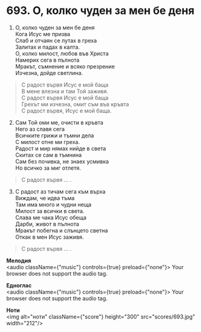 # 693. О, колко чуден за мен бе деня  

1. О, колко чуден за мен бе деня  
Кога Исус ме призва  
Слаб и отчаян се лутах в греха  
Залитах и падах в калта.  
О, колко милост, любов във Христа  
Намерих сега в пълнота  
Мракът, съмнение и всяко презрение  
Изчезна, дойде светлина.  

> С радост вървя Исус е мой баща  
> В мене влезна и там Той заживя.  
> С радост вървя Исус е мой баща  
> Грехът ми изчезна, омит съм във кръвта  
> С радост вървя, Исус е мой баща.  

2. Сам Той оми ме, очисти в кръвта  
Него аз славя сега  
Всичките грижи и тъмни дела  
С милост отне ми греха.  
Радост и мир нямах нийде в света  
Скитах се сам в тъмнина  
Сам без почивка, не знаех усмивка  
Но всичко за миг отлетя.  

> С радост вървя ... .  

3. С радост аз тичам сега към върха  
Виждам, че идва тъма  
Там има много и чудни неща  
Милост за всички в света.  
Слава ме чака Исус обеща  
Дарби, живот в пълнота  
Мракът побегна и слънцето светна  
Откак в мен Исус заживя.  

> С радост вървя ... .  

__Мелодия__  
<audio className={"music"} controls={true} preload={"none"}><source src="mp3/693.mp3" type="audio/mpeg"/>
Your browser does not support the audio tag.
</audio>  

__Едноглас__  
<audio className={"music"} controls={true} preload={"none"}><source src="transp/693.mp3" type="audio/mpeg"/>
Your browser does not support the audio tag.
</audio>  

__Ноти__  
<img alt="ноти" className={"score"} height="300" src="scores/693.jpg" width="212"/>
